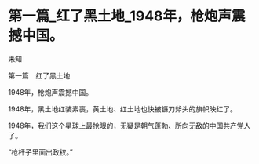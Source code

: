 # 第一篇_红了黑土地_1948年，枪炮声震撼中国。

未知

第一篇　红了黑土地

1948年，枪炮声震撼中国。

1948年，黑土地红装素裹，黄土地、红土地也快被镰刀斧头的旗帜映红了。

1948年，我们这个星球上最抢眼的，无疑是朝气蓬勃、所向无敌的中国共产党人了。

“枪杆子里面出政权。”